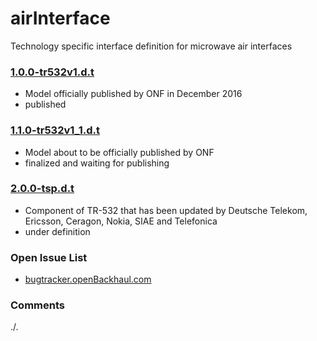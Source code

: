 # airInterface
Technology specific interface definition for microwave air interfaces

### [1.0.0-tr532v1.d.t](./https://github.com/openBackhaul/airInterface/tree/TR532v1_0)
- Model officially published by ONF in December 2016
- published

### [1.1.0-tr532v1_1.d.t](./https://github.com/openBackhaul/airInterface/tree/TR532v1_1)
- Model about to be officially published by ONF
- finalized and waiting for publishing

### [2.0.0-tsp.d.t](./https://github.com/openBackhaul/airInterface/tree/tsp)
- Component of TR-532 that has been updated by Deutsche Telekom, Ericsson, Ceragon, Nokia, SIAE and Telefonica
- under definition

### Open Issue List
- [bugtracker.openBackhaul.com](https://bugtracker.openBackhaul.com)

### Comments
./.
